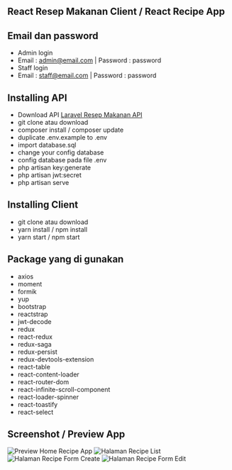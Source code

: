 ## React Resep Makanan Client / React Recipe App
 
## Email dan password
- Admin login
- Email : admin@email.com | Password : password
- Staff login
- Email : staff@email.com | Password : password

## Installing API
- Download API [Laravel Resep Makanan API](https://github.com/mahmudinm/laravel-resep-makanan-api)
- git clone atau download 
- composer install / composer update
- duplicate .env.example to .env
- import database.sql
- change your config database 
- config database pada file .env
- php artisan key:generate
- php artisan jwt:secret
- php artisan serve

## Installing Client
- git clone atau download 
- yarn install / npm install
- yarn start / npm start

## Package yang di gunakan
- axios
- moment
- formik
- yup
- bootstrap
- reactstrap
- jwt-decode
- redux
- react-redux
- redux-saga
- redux-persist
- redux-devtools-extension
- react-table
- react-content-loader
- react-router-dom
- react-infinite-scroll-component
- react-loader-spinner
- react-toastify
- react-select

## Screenshot / Preview App
![Preview Home Recipe App](https://github.com/mahmudinm/react-resep-makanan-client/blob/master/screenshots/preview_gif.gif)
![Halaman Recipe List](https://github.com/mahmudinm/react-resep-makanan-client/blob/master/screenshots/halaman_recipe_list.png)
![Halaman Recipe Form Create](https://github.com/mahmudinm/react-resep-makanan-client/blob/master/screenshots/halaman_recipe_form_create.png)
![Halaman Recipe Form Edit](https://github.com/mahmudinm/react-resep-makanan-client/blob/master/screenshots/halaman_recipe_form_edit.png)